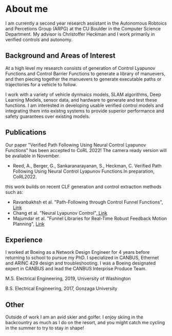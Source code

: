 # About me
I am currently a second year research assistant in the Autonomous Robtoics and Percetions Group (ARPG) at the CU Boulder in the Computer Science Department. My advisor is Christoffer Heckman and I work primarily in verified controls and autonomy.

## Background and Areas of Interest
At a high level my research consists of generation of Control Lyapunov Functions and Control Barrier Functions to generate a library of manuevers, and then piecing together the manuevers to generate executable paths or trajectories for a vehicle to follow. 

I work with a variety of vehicle dynmaics models, SLAM algorithms, Deep Learning Models, sensor data, and hardware to generate and test these functions. I am interested in developing usable verified control models and integrating them into existng systems to provide superior performance and safety guarantees over existing models.

## Publications
Our paper "Verified Path Following Using Neural Control Lyapunov Functions" has been accepted to CoRL 2022! The camera ready version will be avaliable in November.

* Reed, A., Berger, G., Sankaranarayanan, S., Heckman, C. Verified Path Following Using Neural Control Lyapunov Functions.In preparation, CoRL2022.

this work builds on recent CLF generation and control extraction methods such as:

* Ravanbakhsh et al.  "Path-Following through Control Funnel Functions", <a href="https://arxiv.org/pdf/1804.05288.pdf"> Link </a> 
* Chang et al. "Neural Lyapunov Control",<a href="https://arxiv.org/abs/2005.00611"> Link </a>  
* Majumdar et al. "Funnel Libraries for Real-Time Robust Feedback Motion Planning", <a href="https://arxiv.org/abs/1601.04037"> Link </a>  


## Experience 
I worked at Boeing as a Network Design Engineer for 4 years before returning to school to pursue my PhD. I specialized in CANBUS, Ethernet and ARINC 429 design and troubleshooting. I was a Boeing designated expert in CANBUS and lead the CANBUS Interprise Produce Team.

M.S. Electrical Engineering, 2019, University of Washington

B.S. Electrical Engineering, 2017, Gonzaga University

## Other
Outside of work I am an avid skier and golfer. I enjoy skiing in the backcountry as much as I do on the resort, and you might catch me cycling in the summer to try to stay in shape!
